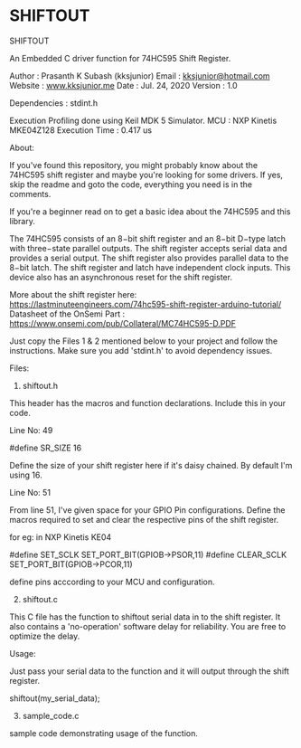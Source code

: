 # SHIFTOUT

SHIFTOUT

An Embedded C driver function for 74HC595 Shift Register.

Author  : Prasanth K Subash (kksjunior)
Email   : kksjunior@hotmail.com
Website : www.kksjunior.me
Date    : Jul. 24, 2020
Version : 1.0

Dependencies : stdint.h

Execution Profiling done using Keil MDK 5 Simulator.
MCU : NXP Kinetis MKE04Z128
Execution Time : 0.417 us

About:

If you've found this repository, you might probably know about the 74HC595 shift register and maybe you're looking for some drivers.
If yes, skip the readme and goto the code, everything you need is in the comments.

If you're a beginner read on to get a basic idea about the 74HC595 and this library.

The 74HC595 consists of an 8−bit shift register and an 8−bit D−type latch with three−state parallel outputs. 
The shift register accepts serial data and provides a serial output. 
The shift register also provides parallel data to the 8−bit latch. 
The shift register and latch have independent clock inputs. 
This device also has an asynchronous reset for the shift register.

More about the shift register here: https://lastminuteengineers.com/74hc595-shift-register-arduino-tutorial/
Datasheet of the OnSemi Part : https://www.onsemi.com/pub/Collateral/MC74HC595-D.PDF

Just copy the Files 1 & 2 mentioned below to your project and follow the instructions. Make sure you add 'stdint.h' to avoid dependency issues.

Files:

1. shiftout.h

This header has the macros and function declarations. Include this in your code.

Line No: 49

#define SR_SIZE     16

Define the size of your shift register here if it's daisy chained. By default I'm using 16.

Line No: 51

From line 51, I've given space for your GPIO Pin configurations.
Define the macros required to set and clear the respective pins of the shift register.

for eg: in NXP Kinetis KE04

#define SET_SCLK             SET_PORT_BIT(GPIOB->PSOR,11)
#define CLEAR_SCLK           SET_PORT_BIT(GPIOB->PCOR,11)

define pins acccording to your MCU and configuration.

2. shiftout.c

This C file has the function to shiftout serial data in to the shift register.
It also contains a 'no-operation' software delay for reliability. You are free to optimize the delay.

Usage:

Just pass your serial data to the function and it will output through the shift register.

shiftout(my_serial_data);

3. sample_code.c

sample code demonstrating usage of the function.




